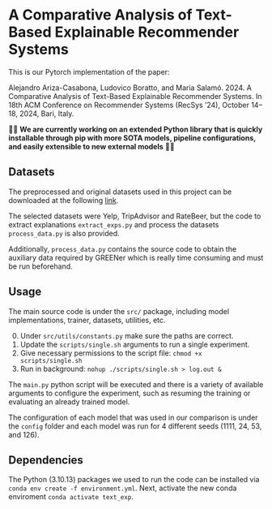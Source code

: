 # A Comparative Analysis of Text-Based Explainable Recommender Systems

This is our Pytorch implementation of the paper:

Alejandro Ariza-Casabona, Ludovico Boratto, and Maria Salamó. 2024. A
Comparative Analysis of Text-Based Explainable Recommender Systems. In
18th ACM Conference on Recommender Systems (RecSys ’24), October 14–18,
2024, Bari, Italy.

🚧🚧 **We are currently working on an extended Python library that is quickly installable through pip with more SOTA models, pipeline configurations, and easily extensible to new external models** 🚧🚧


## Datasets


The preprocessed and original datasets used in this project can be downloaded at the following [link](https://drive.google.com/file/d/1Xmn0RVx1bXRNkNNeSBON-8WoIBE1KytC/view?usp=sharing).

The selected datasets were Yelp, TripAdvisor and RateBeer, but the code to extract explanations `extract_exps.py` and process the datasets `process_data.py` is also provided.

Additionally, `process_data.py` contains the source code to obtain the auxiliary data required by GREENer which is really time consuming and must be run beforehand.

## Usage


The main source code is under the `src/` package, including model implementations, trainer, datasets, utilities, etc.

0. Under `src/utils/constants.py` make sure the paths are correct.
1. Update the `scripts/single.sh` arguments to run a single experiment.
2. Give necessary permissions to the script file: `chmod +x scripts/single.sh`
3. Run in background: `nohup ./scripts/single.sh > log.out &`

The `main.py` python script will be executed and there is a variety of available arguments to configure the experiment, such as resuming the training or evaluating an already trained model.

The configuration of each model that was used in our comparison is under the `config` folder and each model was run for 4 different seeds (1111, 24, 53, and 126).

## Dependencies


The Python (3.10.13) packages we used to run the code can be installed via `conda env create -f environment.yml`. Next, activate the new conda enviroment `conda activate text_exp`.
